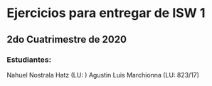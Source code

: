 # Ejercicios para entregar de ISW 1
## 2do Cuatrimestre de 2020

### Estudiantes: 

Nahuel Nostrala Hatz    (LU:       )
Agustin Luis Marchionna (LU: 823/17)
